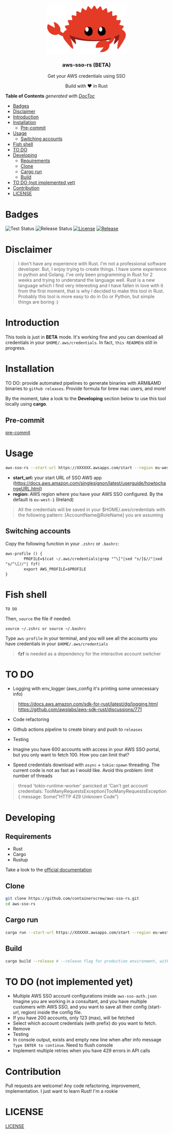 <p align="center" >
    <img src="assets/rust-logo.svg" alt="logo" width="250"/>
<h3 align="center">aws-sso-rs (BETA)</h3>
<p align="center">Get your AWS credentials using SSO</p>
<p align="center">Build with ❤ in Rust</p>
</p>


<!-- START doctoc generated TOC please keep comment here to allow auto update -->
<!-- DON'T EDIT THIS SECTION, INSTEAD RE-RUN doctoc TO UPDATE -->
**Table of Contents**  *generated with [DocToc](https://github.com/thlorenz/doctoc)*

- [Badges](#badges)
- [Disclaimer](#disclaimer)
- [Introduction](#introduction)
- [Installation](#installation)
  - [Pre-commit](#pre-commit)
- [Usage](#usage)
  - [Switching accounts](#switching-accounts)
- [Fish shell](#fish-shell)
- [TO DO](#to-do)
- [Developing](#developing)
  - [Requirements](#requirements)
  - [Clone](#clone)
  - [Cargo run](#cargo-run)
  - [Build](#build)
- [TO DO (not implemented yet)](#to-do-not-implemented-yet)
- [Contribution](#contribution)
- [LICENSE](#license)

<!-- END doctoc generated TOC please keep comment here to allow auto update -->

# Badges
![Test Status](https://github.com/containerscrew/aws-sso-rs/actions/workflows/test.yml/badge.svg)
![Release Status](https://github.com/containerscrew/aws-sso-rs/actions/workflows/release.yml/badge.svg)
[![License](https://img.shields.io/github/license/containerscrew/aws-sso-rs)](/LICENSE)
[![Release](https://img.shields.io/github/release/containerscrew/aws-sso-rs)](https://github.com/containerscrew/aws-sso-rs/releases/latest)

# Disclaimer

> I don't have any experience with Rust. I'm not a professional software developer. But, I enjoy trying to create things.
I have some experience in python and Golang. I've only been programming in Rust for 2 weeks and trying to understand the language well. Rust is a new language which I find very interesting and I have fallen in love with it from the first moment, that is why I decided to make this tool in Rust.
Probably this tool is more easy to do in Go or Python, but simple things are boring :)

# Introduction

This tools is just in **BETA** mode. It's working fine and you can download all credentials in your `$HOME/.aws/credentials`. In fact, `this README`is still in progress.

# Installation

TO DO: provide automated pipelines to generate binaries with ARM&AMD binaries to `github releases`. Provide formula for brew mac users, and more!

By the moment, take a look to the **Developing** section below to use this tool locally using **cargo**.

## Pre-commit
[pre-commit](./docs/pre-commit.md)

# Usage

```bash
aws-sso-rs --start-url https://XXXXXX.awsapps.com/start --region eu-west-1
```

* **start_url:** your start URL of SSO AWS app (https://docs.aws.amazon.com/singlesignon/latest/userguide/howtochangeURL.html)
* **region:** AWS region where you have your AWS SSO configured. By the default is `eu-west-1` (Ireland)

> All the credentials will be saved in your $HOME/.aws/credentials with the following pattern: [AccountName@RoleName] you are assuming

## Switching accounts

Copy the following function in your `.zshrc` or `.bashrc`:

```shell
aws-profile () {
        PROFILE=$(cat ~/.aws/credentials|grep "^\["|sed "s/]$//"|sed "s/^\[//"| fzf)
        export AWS_PROFILE=$PROFILE
}
```

# Fish shell

```shell
TO DO
```

Then, `source` the file if needed:
```shell
source ~/.zshrc or source ~/.bashrc
```

Type `aws-profile` in your terminal, and you will see all the accounts you have credentials in your `$HOME/.aws/credentials`

> **fzf** is needed as a dependency for the interactive account switcher

# TO DO

* Logging with env_logger (aws_config it's printing some unnecessary info)
> https://docs.aws.amazon.com/sdk-for-rust/latest/dg/logging.html
> https://github.com/awslabs/aws-sdk-rust/discussions/771
* Code refactoring
* Github actions pipeline to create binary and push to `releases`
* Testing
* Imagine you have 600 accounts with access in your AWS SSO portal, but you only want to fetch 100. How you can limit that?

* Speed credentials download with `async` + `tokio:spawn` threading. The current code is not as fast as I would like.
Avoid this problem: limit number of threads
> thread 'tokio-runtime-worker' panicked at 'Can't get account credentials: TooManyRequestsException(TooManyRequestsException { message: Some("HTTP 429 Unknown Code")

# Developing

## Requirements

* Rust
* Cargo
* Rustup

Take a look to the [official documentation](https://www.rust-lang.org/tools/install)

## Clone

```bash
git clone https://github.com/containerscrew/aws-sso-rs.git
cd aws-sso-rs
```

## Cargo run

```bash
cargo run --start-url https://XXXXXX.awsapps.com/start --region eu-west-1
```

## Build

```bash
cargo build --release # --release flag for production environment, without --release flag for testing
```
# TO DO (not implemented yet)

* Multiple AWS SSO account configurations inside `aws-sso-auth.json` Imagine you are working in a consultant, and you have multiple customers with AWS SSO, and you want to save
all their config (start-url, region) inside the config file.
* If you have 200 accounts, only 123 (max), will be fetched
* Select which account credentials (with prefix) do you want to fetch.
* Remove
* Testing
* In console output, exists and empty new line when after info message `Type ENTER to continue`. Need to flush console
* Implement multiple retries when you have 429 errors in API calls

# Contribution

Pull requests are welcome! Any code refactoring, improvement, implementation. I just want to learn Rust! I'm a rookie

# LICENSE

[LICENSE](./LICENSE)
